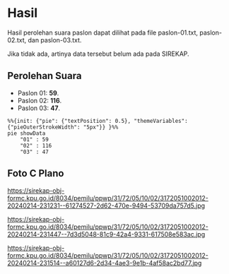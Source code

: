 # Hasil

Hasil perolehan suara paslon dapat dilihat pada file paslon-01.txt, paslon-02.txt, dan paslon-03.txt.

Jika tidak ada, artinya data tersebut belum ada pada SIREKAP.

## Perolehan Suara

 * Paslon 01: **59**.
 * Paslon 02: **116**.
 * Paslon 03: **47**.

```mermaid
%%{init: {"pie": {"textPosition": 0.5}, "themeVariables": {"pieOuterStrokeWidth": "5px"}} }%%
pie showData
    "01" : 59
    "02" : 116
    "03" : 47
```
## Foto C Plano

https://sirekap-obj-formc.kpu.go.id/8034/pemilu/ppwp/31/72/05/10/02/3172051002012-20240214-231231--61274527-2d62-470e-9494-53709da757d5.jpg

https://sirekap-obj-formc.kpu.go.id/8034/pemilu/ppwp/31/72/05/10/02/3172051002012-20240214-231447--7d3d5048-81c9-42a4-9331-617508e583ac.jpg

https://sirekap-obj-formc.kpu.go.id/8034/pemilu/ppwp/31/72/05/10/02/3172051002012-20240214-231514--a60127d6-2d34-4ae3-9e1b-4af58ac2bd77.jpg
